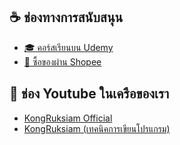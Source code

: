 ## ☕ ช่องทางการสนับสนุน
- [🎓 คอร์สเรียนบน Udemy]([https://github.com/kongruksiamza/udemy-course](https://github.com/oya254))
- [🛒 ซื้อของผ่าน Shopee](https://shope.ee/3plB9kVnPd)

## 💓 ช่อง Youtube ในเครือของเรา
- [KongRuksiam Official](https://www.youtube.com/@KongRuksiamOfficial)
- [KongRuksiam (เทคนิคการเขียนโปรแกรม)](https://www.youtube.com/@KongRuksiamTutorial)
